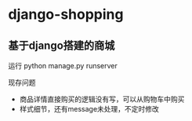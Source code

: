 # django-shopping
<h2>基于django搭建的商城</h2>
<p>运行 python manage.py runserver</p>
现存问题
<ul>
  <li>商品详情直接购买的逻辑没有写，可以从购物车中购买</li>
  <li>样式细节，还有message未处理，不定时修改</li>
<ul>


